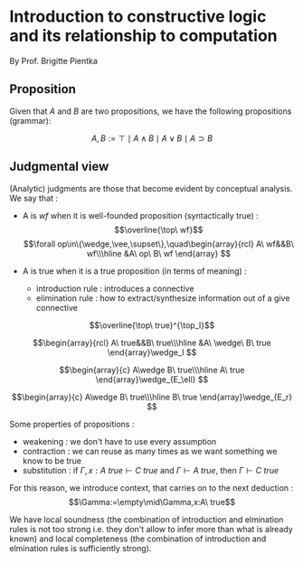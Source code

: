 # Introduction to constructive logic and its relationship to computation

By Prof. Brigitte Pientka

## Proposition

Given that $A$ and $B$ are two propositions, we have the following propositions (grammar):

$$A,B := \top\mid A\wedge B\mid A\vee B\mid A\supset B$$

## Judgmental view

(Analytic) judgments are those that become evident by conceptual analysis. We say that :

- A is $wf$ when it is well-founded proposition (syntactically true) :
$$\overline{\top\ wf}$$
$$\forall op\in\{\wedge,\vee,\supset\},\quad\begin{array}{rcl}
A\ wf&&B\ wf\\\hline
&A\ op\ B\ wf
\end{array}
$$

- A is true when it is a true proposition (in terms of meaning) :
    - introduction rule : introduces a connective
    - elimination rule : how to extract/synthesize information out of a give connective

$$\overline{\top\ true}^{\top_I}$$

$$\begin{array}{rcl}
A\ true&&B\ true\\\hline
&A\ \wedge\ B\ true
\end{array}\wedge_I
$$

$$\begin{array}{c}
A\wedge B\ true\\\hline
A\ true
\end{array}\wedge_{E_\ell}
$$

$$\begin{array}{c}
A\wedge B\ true\\\hline
B\ true
\end{array}\wedge_{E_r}
$$

Some properties of propositions :
- weakening : we don't have to use every assumption
- contraction : we can reuse as many times as we want something we know to be true
- substitution : if $\Gamma,x:A\ true\vdash C\ true$ and $\Gamma\vdash A\ true$, then $\Gamma\vdash C\ true$

For this reason, we introduce context, that carries on to the next deduction : 
$$\Gamma:=\empty\mid\Gamma,x:A\ true$$

We have local soundness (the combination of introduction and elmination rules is not too strong i.e. they don't allow to infer more than what is already known) and local completeness (the combination of introduction and elmination rules is sufficiently strong).
